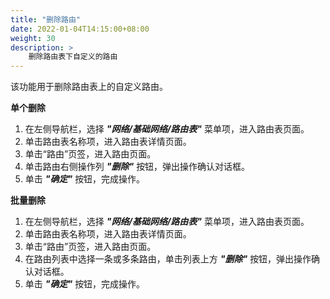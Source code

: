 ```yaml
---
title: "删除路由"
date: 2022-01-04T14:15:00+08:00
weight: 30
description: >
    删除路由表下自定义的路由
---
```



该功能用于删除路由表上的自定义路由。

**单个删除**

1. 在左侧导航栏，选择 **_"网络/基础网络/路由表"_** 菜单项，进入路由表页面。
2. 单击路由表名称项，进入路由表详情页面。
2. 单击“路由”页签，进入路由页面。
3. 单击路由右侧操作列 **_"删除"_** 按钮，弹出操作确认对话框。
4. 单击 **_"确定"_** 按钮，完成操作。


**批量删除**

1. 在左侧导航栏，选择 **_"网络/基础网络/路由表"_** 菜单项，进入路由表页面。
2. 单击路由表名称项，进入路由表详情页面。
2. 单击“路由”页签，进入路由页面。
3. 在路由列表中选择一条或多条路由，单击列表上方 **_"删除"_** 按钮，弹出操作确认对话框。
4. 单击 **_"确定"_** 按钮，完成操作。